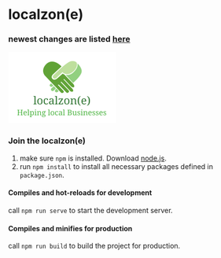 # localzon(e)

### newest changes are listed [here](/CHANGELOG.md)

![localzone](/src/assets/Logo.png)

### Join the localzon(e)
1. make sure ```npm``` is installed. Download [node.js](https://nodejs.org).
2. run ```npm install``` to install all necessary packages defined in ```package.json```.

#### Compiles and hot-reloads for development
call ```npm run serve``` to start the development server.

#### Compiles and minifies for production
call ```npm run build``` to build the project for production.

